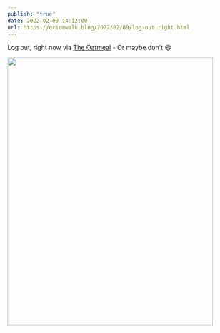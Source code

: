 ```yaml
---
publish: "true"
date: 2022-02-09 14:12:00
url: https://ericmwalk.blog/2022/02/09/log-out-right.html
---
```


Log out, right now via [The Oatmeal](https://theoatmeal.com/comics/log_out) - Or maybe don't 😄

<img src="uploads/2022/550ecd69a8.png" width="460" height="600" alt="" />